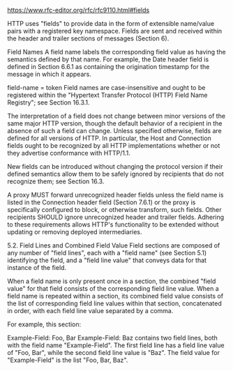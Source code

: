 https://www.rfc-editor.org/rfc/rfc9110.html#fields

HTTP uses "fields" to provide data in the form of extensible name/value pairs with a registered key namespace. Fields are sent and received within the header and trailer sections of messages (Section 6).

Field Names
A field name labels the corresponding field value as having the semantics defined by that name. For example, the Date header field is defined in Section 6.6.1 as containing the origination timestamp for the message in which it appears.

  field-name     = token
Field names are case-insensitive and ought to be registered within the "Hypertext Transfer Protocol (HTTP) Field Name Registry"; see Section 16.3.1.

The interpretation of a field does not change between minor versions of the same major HTTP version, though the default behavior of a recipient in the absence of such a field can change. Unless specified otherwise, fields are defined for all versions of HTTP. In particular, the Host and Connection fields ought to be recognized by all HTTP implementations whether or not they advertise conformance with HTTP/1.1.

New fields can be introduced without changing the protocol version if their defined semantics allow them to be safely ignored by recipients that do not recognize them; see Section 16.3.

A proxy MUST forward unrecognized header fields unless the field name is listed in the Connection header field (Section 7.6.1) or the proxy is specifically configured to block, or otherwise transform, such fields. Other recipients SHOULD ignore unrecognized header and trailer fields. Adhering to these requirements allows HTTP's functionality to be extended without updating or removing deployed intermediaries.

5.2. Field Lines and Combined Field Value
Field sections are composed of any number of "field lines", each with a "field name" (see Section 5.1) identifying the field, and a "field line value" that conveys data for that instance of the field.

When a field name is only present once in a section, the combined "field value" for that field consists of the corresponding field line value. When a field name is repeated within a section, its combined field value consists of the list of corresponding field line values within that section, concatenated in order, with each field line value separated by a comma.

For example, this section:

Example-Field: Foo, Bar
Example-Field: Baz
contains two field lines, both with the field name "Example-Field". The first field line has a field line value of "Foo, Bar", while the second field line value is "Baz". The field value for "Example-Field" is the list "Foo, Bar, Baz".

